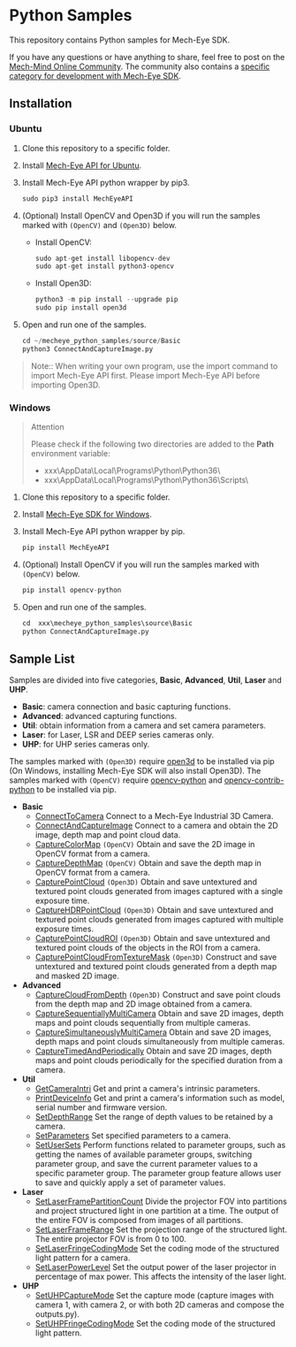 # Python Samples

This repository contains Python samples for Mech-Eye SDK.

If you have any questions or have anything to share, feel free to post on the [Mech-Mind Online Community](https://community.mech-mind.com/). The community also contains a [specific category for development with Mech-Eye SDK](https://community.mech-mind.com/c/mech-eye-sdk-development/19).

## Installation

### Ubuntu

1. Clone this repository to a specific folder.
2. Install [Mech-Eye API for Ubuntu](https://community.mech-mind.com/c/latest-product-downloads/10).
3. Install Mech-Eye API python wrapper by pip3.

    ```Python
    sudo pip3 install MechEyeAPI
    ```

4. (Optional) Install OpenCV and Open3D if you will run the samples marked with `(OpenCV)` and `(Open3D)` below.
    * Install OpenCV:

      ```Python
      sudo apt-get install libopencv-dev
      sudo apt-get install python3-opencv
      ```

    * Install Open3D:

      ```Python
      python3 -m pip install --upgrade pip
      sudo pip install open3d
      ```

5. Open and run one of the samples.

    ```Python
    cd ~/mecheye_python_samples/source/Basic
    python3 ConnectAndCaptureImage.py
    ```

> Note:: When writing your own program, use the import command to import Mech-Eye API first. Please import Mech-Eye API before importing Open3D.

### Windows

> Attention
>
> Please check if the following two directories are added to the **Path** environment variable:
>
> - xxx\\AppData\\Local\Programs\Python\\Python36\\
> - xxx\\AppData\\Local\Programs\Python\\Python36\\Scripts\\

1. Clone this repository to a specific folder.
2. Install [Mech-Eye SDK for Windows](https://community.mech-mind.com/c/latest-product-downloads/10).
3. Install Mech-Eye API python wrapper by pip.

    ```Python
    pip install MechEyeAPI
    ```

4. (Optional) Install OpenCV if you will run the samples marked with `(OpenCV)` below.

    ```Python
    pip install opencv-python
    ```

5. Open and run one of the samples.

    ```Python
    cd  xxx\mecheye_python_samples\source\Basic
    python ConnectAndCaptureImage.py
    ```


## Sample List

Samples are divided into five categories, **Basic**, **Advanced**, **Util**, **Laser** and **UHP**.

- **Basic**: camera connection and basic capturing functions.
- **Advanced**: advanced capturing functions.
- **Util**: obtain information from a camera and set camera parameters.
- **Laser**: for Laser, LSR and DEEP series cameras only.
- **UHP**: for UHP series cameras only.

The samples marked with `(Open3D)` require [open3d](https://pypi.org/project/open3d/) to be installed via pip (On Windows, installing Mech-Eye SDK will also install Open3D).
The samples marked with `(OpenCV)` require [opencv-python](https://pypi.org/project/opencv-python/) and [opencv-contrib-python](https://pypi.org/project/opencv-contrib-python/) to be installed via pip.

- **Basic**
  - [ConnectToCamera](https://github.com/MechMindRobotics/mecheye_python_samples/blob/v2.0.0/source/Basic/ConnectToCamera.py)
    Connect to a Mech-Eye Industrial 3D Camera.
  - [ConnectAndCaptureImage](https://github.com/MechMindRobotics/mecheye_python_samples/blob/v2.0.0/source/Basic/ConnectAndCaptureImage.py)
    Connect to a camera and obtain the 2D image, depth map and point cloud data.
  - [CaptureColorMap](https://github.com/MechMindRobotics/mecheye_python_samples/blob/v2.0.0/source/Basic/CaptureColorMap.py) `(OpenCV)`
    Obtain and save the 2D image in OpenCV format from a camera.
  - [CaptureDepthMap](https://github.com/MechMindRobotics/mecheye_python_samples/blob/v2.0.0/source/Basic/CaptureDepthMap.py) `(OpenCV)`
    Obtain and save the depth map in OpenCV format from a camera.
  - [CapturePointCloud](https://github.com/MechMindRobotics/mecheye_python_samples/blob/v2.0.0/source/Basic/CapturePointCloud.py) `(Open3D)`
    Obtain and save untextured and textured point clouds generated from images captured with a single exposure time.
  - [CaptureHDRPointCloud](https://github.com/MechMindRobotics/mecheye_python_samples/blob/v2.0.0/source/Basic/CaptureHDRPointCloud.py) `(Open3D)`
    Obtain and save untextured and textured point clouds generated from images captured with multiple exposure times.
  - [CapturePointCloudROI](https://github.com/MechMindRobotics/mecheye_python_samples/blob/v2.0.0/source/Basic/CapturePointCloudROI.py) `(Open3D)`
    Obtain and save untextured and textured point clouds of the objects in the ROI from a camera.
  - [CapturePointCloudFromTextureMask](https://github.com/MechMindRobotics/mecheye_python_samples/blob/v2.0.0/source/Basic/CapturePointCloudFromTextureMask.py) `(Open3D)`
    Construct and save untextured and textured point clouds generated from a depth map and masked 2D image.
- **Advanced**
  - [CaptureCloudFromDepth](https://github.com/MechMindRobotics/mecheye_python_samples/blob/v2.0.0/source/Advanced/CaptureCloudFromDepth.py) `(Open3D)`
    Construct and save point clouds from the depth map and 2D image obtained from a camera.
  - [CaptureSequentiallyMultiCamera](https://github.com/MechMindRobotics/mecheye_python_samples/blob/v2.0.0/source/Advanced/CaptureSequentiallyMultiCamera.py)
    Obtain and save 2D images, depth maps and point clouds sequentially from multiple cameras.
  - [CaptureSimultaneouslyMultiCamera](https://github.com/MechMindRobotics/mecheye_python_samples/blob/v2.0.0/source/Advanced/CaptureSimultaneouslyMultiCamera.py)
    Obtain and save 2D images, depth maps and point clouds simultaneously from multiple cameras.
  - [CaptureTimedAndPeriodically](https://github.com/MechMindRobotics/mecheye_python_samples/blob/v2.0.0/source/Advanced/CaptureTimedAndPeriodically.py)
    Obtain and save 2D images, depth maps and point clouds periodically for the specified duration from a camera.
- **Util**
  - [GetCameraIntri](https://github.com/MechMindRobotics/mecheye_python_samples/blob/v2.0.0/source/Util/GetCameraIntri.py)
    Get and print a camera's intrinsic parameters.
  - [PrintDeviceInfo](https://github.com/MechMindRobotics/mecheye_python_samples/blob/v2.0.0/source/Util/PrintDeviceInfo.py)
    Get and print a camera's information such as model, serial number and firmware version.
  - [SetDepthRange](https://github.com/MechMindRobotics/mecheye_python_samples/blob/v2.0.0/source/Util/SetDepthRange.py)
    Set the range of depth values to be retained by a camera.
  - [SetParameters](https://github.com/MechMindRobotics/mecheye_python_samples/blob/v2.0.0/source/Util/SetParameters.py)
    Set specified parameters to a camera.
  - [SetUserSets](https://github.com/MechMindRobotics/mecheye_python_samples/blob/v2.0.0/source/Util/SetUserSets.py)
    Perform functions related to parameter groups, such as getting the names of available parameter groups, switching parameter group, and save the current parameter values to a specific parameter group. The parameter group feature allows user to save and quickly apply a set of parameter values.
- **Laser**
  - [SetLaserFramePartitionCount](https://github.com/MechMindRobotics/mecheye_python_samples/blob/v2.0.0/source/Laser/SetLaserFramePartitionCount.py)
    Divide the projector FOV into partitions and project structured light in one partition at a time. The output of the entire FOV is composed from images of all partitions.
  - [SetLaserFrameRange](https://github.com/MechMindRobotics/mecheye_python_samples/blob/v2.0.0/source/Laser/SetLaserFrameRange.py)
    Set the projection range of the structured light. The entire projector FOV is from 0 to 100.
  - [SetLaserFringeCodingMode](https://github.com/MechMindRobotics/mecheye_python_samples/blob/v2.0.0/source/Laser/SetLaserFringeCodingMode.py)
    Set the coding mode of the structured light pattern for a camera.
  - [SetLaserPowerLevel](https://github.com/MechMindRobotics/mecheye_python_samples/blob/v2.0.0/source/Laser/SetLaserPowerLevel.py)
    Set the output power of the laser projector in percentage of max power. This affects the intensity of the laser light.
- **UHP**
  - [SetUHPCaptureMode](https://github.com/MechMindRobotics/mecheye_python_samples/blob/v2.0.0/source/UHP/SetUHPCaptureMode.py)
    Set the capture mode (capture images with camera 1, with camera 2, or with both 2D cameras and compose the outputs.py).
  - [SetUHPFringeCodingMode](https://github.com/MechMindRobotics/mecheye_python_samples/blob/v2.0.0/source/UHP/SetUHPFringeCodingMode.py)
    Set the coding mode of the structured light pattern.
